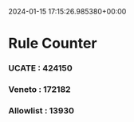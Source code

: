 2024-01-15 17:15:26.985380+00:00
# Rule Counter 
 ### UCATE : 424150

 ### Veneto : 172182

 ### Allowlist : 13930